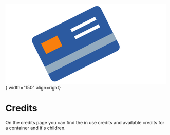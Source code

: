 ![Credits](../images/application_credits.png){ width="150" align=right}

# Credits

On the credits page you can find the in use credits and available credits for a container and it's children.